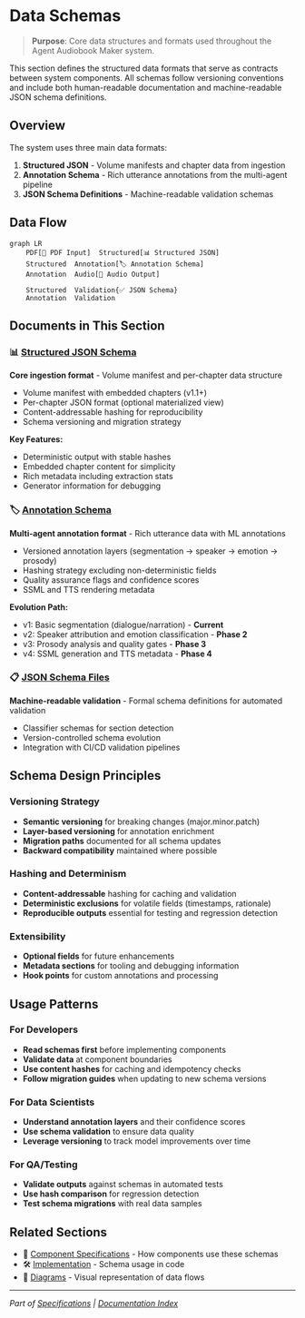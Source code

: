 # Data Schemas

> **Purpose**: Core data structures and formats used throughout the Agent Audiobook Maker system.

This section defines the structured data formats that serve as contracts between system components. All schemas follow versioning conventions and include both human-readable documentation and machine-readable JSON schema definitions.

## Overview

The system uses three main data formats:

1. **Structured JSON** - Volume manifests and chapter data from ingestion
2. **Annotation Schema** - Rich utterance annotations from the multi-agent pipeline  
3. **JSON Schema Definitions** - Machine-readable validation schemas

## Data Flow

```mermaid
graph LR
    PDF[📕 PDF Input]  Structured[📊 Structured JSON]
    Structured  Annotation[🏷️ Annotation Schema]
    Annotation  Audio[🎵 Audio Output]
    
    Structured  Validation{✅ JSON Schema}
    Annotation  Validation
```

## Documents in This Section

### 📊 [Structured JSON Schema](STRUCTURED_JSON_SCHEMA.md)

**Core ingestion format** - Volume manifest and per-chapter data structure

- Volume manifest with embedded chapters (v1.1+)
- Per-chapter JSON format (optional materialized view)
- Content-addressable hashing for reproducibility
- Schema versioning and migration strategy

**Key Features:**

- Deterministic output with stable hashes
- Embedded chapter content for simplicity
- Rich metadata including extraction stats
- Generator information for debugging

### 🏷️ [Annotation Schema](ANNOTATION_SCHEMA.md)  

**Multi-agent annotation format** - Rich utterance data with ML annotations

- Versioned annotation layers (segmentation → speaker → emotion → prosody)
- Hashing strategy excluding non-deterministic fields
- Quality assurance flags and confidence scores
- SSML and TTS rendering metadata

**Evolution Path:**

- v1: Basic segmentation (dialogue/narration) - **Current**
- v2: Speaker attribution and emotion classification - **Phase 2**
- v3: Prosody analysis and quality gates - **Phase 3**  
- v4: SSML generation and TTS metadata - **Phase 4**

### 📋 [JSON Schema Files](schemas/)

**Machine-readable validation** - Formal schema definitions for automated validation

- Classifier schemas for section detection
- Version-controlled schema evolution
- Integration with CI/CD validation pipelines

## Schema Design Principles

### Versioning Strategy

- **Semantic versioning** for breaking changes (major.minor.patch)
- **Layer-based versioning** for annotation enrichment
- **Migration paths** documented for all schema updates
- **Backward compatibility** maintained where possible

### Hashing and Determinism

- **Content-addressable** hashing for caching and validation
- **Deterministic exclusions** for volatile fields (timestamps, rationale)
- **Reproducible outputs** essential for testing and regression detection

### Extensibility

- **Optional fields** for future enhancements
- **Metadata sections** for tooling and debugging information
- **Hook points** for custom annotations and processing

## Usage Patterns

### For Developers

- **Read schemas first** before implementing components
- **Validate data** at component boundaries
- **Use content hashes** for caching and idempotency checks
- **Follow migration guides** when updating to new schema versions

### For Data Scientists

- **Understand annotation layers** and their confidence scores
- **Use schema validation** to ensure data quality
- **Leverage versioning** to track model improvements over time

### For QA/Testing

- **Validate outputs** against schemas in automated tests
- **Use hash comparison** for regression detection
- **Test schema migrations** with real data samples

## Related Sections

- 📝 [Component Specifications](../components/README.md) - How components use these schemas
- 🛠️ [Implementation](../../03-implementation/README.md) - Schema usage in code
- 🎨 [Diagrams](../../04-diagrams/flows/) - Visual representation of data flows

---

*Part of [Specifications](../README.md) | [Documentation Index](../../README.md)*
